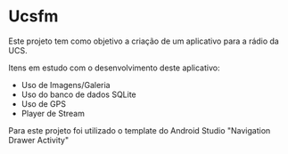 # Ucsfm

Este projeto tem como objetivo a criação de um aplicativo para a rádio da UCS.

Itens em estudo com o desenvolvimento deste aplicativo:
- Uso de Imagens/Galeria 
- Uso do banco de dados SQLite
- Uso de GPS
- Player de Stream

Para este projeto foi utilizado o template do Android Studio "Navigation Drawer Activity"
